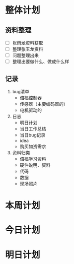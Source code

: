 # 整体计划

## 资料整理

- [ ] 张雨龙资料获取
- [ ] 整理张玉龙资料
- [ ] 问题整理出来
- [ ] 整理出要做什么、做成什么样

## 记录

1. bug清单
   - 倍福控制器
   - 传感器（主要编码器的）
   - 电机驱动的
2. 日志
   - 明日计划
   - 当日工作总结
   - 当日bug记录
   - idea
   - 购买物资需求
3. 资料归类
   - 倍福学习资料
   - 硬件说明、资料
   - 代码
   - 数据
   - 现场照片

# 本周计划

# 今日计划

# 明日计划

